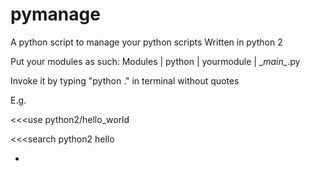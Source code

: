 # pymanage
A python script to manage your python scripts
Written in python 2

Put your modules as such:
                Modules
                   |
                python
                   |
               yourmodule
                   |
               \__main\__.py

Invoke it by typing "python ." in terminal without quotes

E.g.

<<<use python2/hello_world

<<<search python2 hello

*
